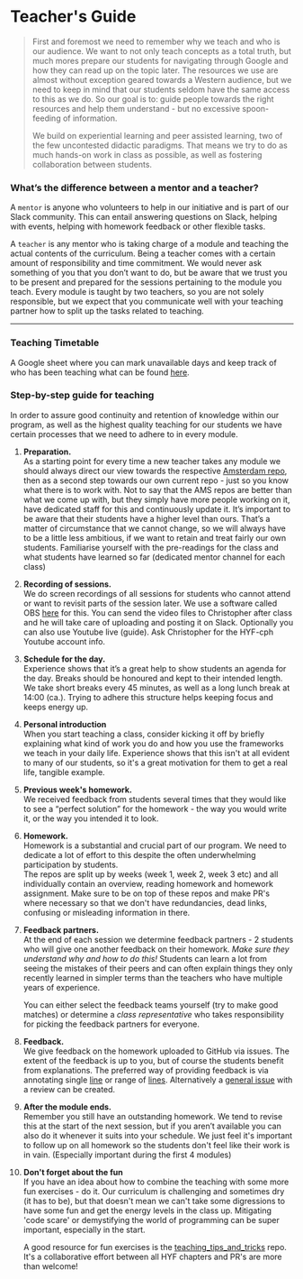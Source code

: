 # Teacher's Guide

>First and foremost we need to remember why we teach and who is our audience. We want to not only teach concepts as a total truth, but much mores prepare our students for navigating through Google and how they can read up on the topic later. The resources we use are almost without exception geared towards a Western audience, but we need to keep in mind that our students seldom have the same access to this as we do. So our goal is to: guide people towards the right resources and help them understand - but no excessive spoon-feeding of information. <p>
 We build on experiential learning and peer assisted learning, two of the few uncontested didactic paradigms. That means we try to do as much hands-on work in class as possible, as well as fostering collaboration between students.

### What’s the difference between a mentor and a teacher? 
A `mentor` is anyone who volunteers to help in our initiative and is part of our Slack community. This can entail answering questions on Slack, helping with events, helping with homework feedback or other flexible tasks.

A `teacher` is any mentor who is taking charge of a module and teaching the actual contents of the curriculum. Being a teacher comes with a certain amount of responsibility and time commitment. We would never ask something of you that you don’t want to do, but be aware that we trust you to be present and prepared for the sessions pertaining to the module you teach. Every module is taught by two teachers, so you are not solely responsible, but we expect that you communicate well with your teaching partner how to split up the tasks related to teaching.

---

### Teaching Timetable
A Google sheet where you can mark unavailable days and keep track of who has been teaching what can be found [here](https://docs.google.com/spreadsheets/d/1uYSzLetZxhIUIlpk0Si3KgQ9I1-yniif37-Te_7X4j8/edit?usp=sharing).

### Step-by-step guide for teaching
In order to assure good continuity and retention of knowledge within our program, as well as the highest quality teaching for our students we have certain processes that we need to adhere to in every module.

1. **Preparation.** <br>As a starting point for every time a new teacher takes any module we should always direct our view towards the respective [Amsterdam repo](https://github.com/HackYourFuture/curriculum), then as a second step towards our own current repo - just so you know what there is to work with. Not to say that the AMS repos are better than what we come up with, but they simply have more people working on it, have dedicated staff for this and continuously update it. It’s important to be aware that their students have a higher level than ours. That’s a matter of circumstance that we cannot change, so we will always have to be a little less ambitious, if we want to retain and treat fairly our own students. Familiarise yourself with the pre-readings for the class and what students have learned so far (dedicated mentor channel for each class)

2. **Recording of sessions.** <br>We do screen recordings of all sessions for students who cannot attend or want to revisit parts of the session later. We use a software called OBS [here](https://obsproject.com/) for this. You can send the video files to Christopher after class and he will take care of uploading and posting it on Slack. Optionally you can also use Youtube live (guide). Ask Christopher for the HYF-cph Youtube account info.

3. **Schedule for the day.** <br> Experience shows that it’s a great help to show students an agenda for the day. Breaks should be honoured and kept to their intended length. We take short breaks every 45 minutes, as well as a long lunch break at 14:00 (ca.). Trying to adhere this structure helps keeping focus and keeps energy up.

4. **Personal introduction** <br>
When you start teaching a class, consider kicking it off by briefly explaining what kind of work you do and how you use the frameworks we teach in your daily life. Experience shows that this isn't at all evident to many of our students, so it's a great motivation for them to get a real life, tangible example.

5. **Previous week's homework.** <br> We received feedback from students several times that they would like to see a “perfect solution” for the homework - the way you would write it, or the way you intended it to look.

6. **Homework.** <br>
Homework is a substantial and crucial part of our program. We need to dedicate a lot of effort to this despite the often underwhelming participation by students.<br>
The repos are split up by weeks (week 1, week 2, week 3 etc) and all individually contain an overview, reading homework and homework assignment. Make sure to be on top of these repos and make PR's where necessary so that we don't have redundancies, dead links, confusing or misleading information in there.

7. **Feedback partners.** <br>
At the end of each session we determine feedback partners - 2 students who will give one another feedback on their homework. *Make sure they understand why and how to do this!* Students can learn a lot from seeing the mistakes of their peers and can often explain things they only recently learned in simpler terms than the teachers who have multiple years of experience.<p>
You can either select the feedback teams yourself (try to make good matches) or determine a *class representative* who takes responsibility for picking the feedback partners for everyone. 

8. **Feedback.** <br>
We give feedback on the homework uploaded to GitHub via issues. The extent of the feedback is up to you, but of course the students benefit from explanations. The preferred way of providing feedback is via annotating single [line](https://github.com/ShazaMaher/week-01/issues/1) or range of [lines](https://github.com/ShazaMaher/week-01/issues/2). Alternatively a [general issue](https://github.com/chsaqib/hyf-html-css/issues/1) with a review can be created.

9. **After the module ends.** <br> Remember you still have an outstanding homework. We tend to revise this at the start of the next session, but if you aren’t available you can also do it whenever it suits into your schedule. We just feel it's important to follow up on all homework so the students don't feel like their work is in vain. (Especially important during the first 4 modules)

10. **Don't forget about the fun** <br>
If you have an idea about how to combine the teaching with some more fun exercises - do it. Our curriculum is challenging and sometimes dry (it has to be), but that doesn't mean we can't take some digressions to have some fun and get the energy levels in the class up. Mitigating 'code scare' or demystifying the world of programming can be super important, especially in the start. <p>
A good resource for fun exercises is the [teaching_tips_and_tricks](https://github.com/HackYourFuture/teaching_tips_tricks) repo. It's a collaborative effort between all HYF chapters and PR's are more than welcome!

